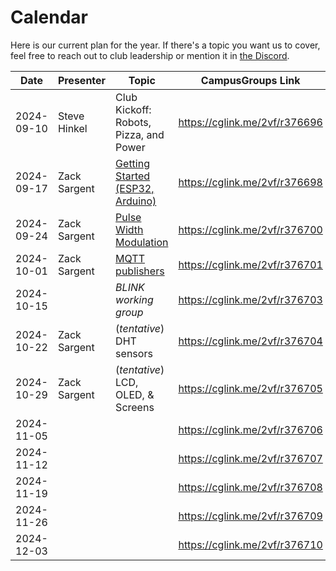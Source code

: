 # Calendar

Here is our current plan for the year. If there's a topic you want us to cover, feel free to reach out to club leadership or mention it in [the Discord](https://discord.gg/H5FjtpE3pH).

| **Date**   | **Presenter** | **Topic**                              | **CampusGroups Link**         |
|------------|---------------|----------------------------------------|-------------------------------|
| 2024-09-10 | Steve Hinkel  | Club Kickoff: Robots, Pizza, and Power | <https://cglink.me/2vf/r376696> |
| 2024-09-17 | Zack Sargent  | [Getting Started (ESP32, Arduino)](https://wiki.norseiot.club/getting-started/)       | <https://cglink.me/2vf/r376698> |
| 2024-09-24 | Zack Sargent  | [Pulse Width Modulation](https://github.com/Norse-IoT/lesson-pwm) | <https://cglink.me/2vf/r376700> |
| 2024-10-01 | Zack Sargent  | [MQTT publishers](https://github.com/Norse-IoT/lesson-mqtt) | <https://cglink.me/2vf/r376701> |
| 2024-10-15 |               | *BLINK working group*                  | <https://cglink.me/2vf/r376703> |
| 2024-10-22 | Zack Sargent  | (*tentative*) DHT sensors              | <https://cglink.me/2vf/r376704> |
| 2024-10-29 | Zack Sargent  | (*tentative*) LCD, OLED, & Screens     | <https://cglink.me/2vf/r376705> |
| 2024-11-05 |               |                                        | <https://cglink.me/2vf/r376706> |
| 2024-11-12 |               |                                        | <https://cglink.me/2vf/r376707> |
| 2024-11-19 |               |                                        | <https://cglink.me/2vf/r376708> |
| 2024-11-26 |               |                                        | <https://cglink.me/2vf/r376709> |
| 2024-12-03 |               |                                        | <https://cglink.me/2vf/r376710> |

